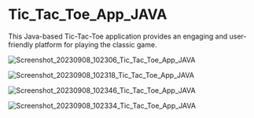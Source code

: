 # Tic_Tac_Toe_App_JAVA

This Java-based Tic-Tac-Toe application provides an engaging and user-friendly platform for playing the classic game.

![Screenshot_20230908_102306_Tic_Tac_Toe_App_JAVA](https://github.com/shivam1raj5/Tic_Tac_Toe_App_JAVA/assets/57479532/c50c818a-6d27-4cf7-9c1e-d2361c46c042)

![Screenshot_20230908_102318_Tic_Tac_Toe_App_JAVA](https://github.com/shivam1raj5/Tic_Tac_Toe_App_JAVA/assets/57479532/178237af-bd2e-4413-9a12-bc47ccb44b48)

![Screenshot_20230908_102346_Tic_Tac_Toe_App_JAVA](https://github.com/shivam1raj5/Tic_Tac_Toe_App_JAVA/assets/57479532/134d108c-4d0d-4b6c-97b7-d2051f9dd47c)

![Screenshot_20230908_102334_Tic_Tac_Toe_App_JAVA](https://github.com/shivam1raj5/Tic_Tac_Toe_App_JAVA/assets/57479532/0679703c-1bca-4e78-8ed4-0b33e137a0d6)
